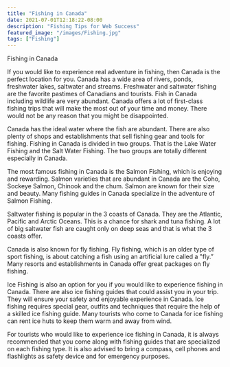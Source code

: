 ```yaml
---
title: "Fishing in Canada"
date: 2021-07-01T12:18:22-08:00
description: "Fishing Tips for Web Success"
featured_image: "/images/Fishing.jpg"
tags: ["Fishing"]
---
```


Fishing in Canada

If you would like to experience real adventure in fishing, then Canada is the perfect location for you. Canada has a wide area of rivers, ponds, freshwater lakes, saltwater and streams. Freshwater and saltwater fishing are the favorite pastimes of Canadians and tourists. Fish in Canada including wildlife are very abundant. Canada offers a lot of first-class fishing trips that will make the most out of your time and money. There would not be any reason that you might be disappointed.

Canada has the ideal water where the fish are abundant. There are also plenty of shops and establishments that sell fishing gear and tools for fishing. Fishing in Canada is divided in two groups. That is the Lake Water Fishing and the Salt Water Fishing. The two groups are totally different especially in Canada.

The most famous fishing in Canada is the Salmon Fishing, which is enjoying and rewarding.  Salmon varieties that are abundant in Canada are the Coho, Sockeye Salmon, Chinook and the chum. Salmon are known for their size and beauty. Many fishing guides in Canada specialize in the adventure of Salmon Fishing.

Saltwater fishing is popular in the 3 coasts of Canada. They are the Atlantic, Pacific and Arctic Oceans. This is a chance for shark and tuna fishing. A lot of big saltwater fish are caught only on deep seas and that is what the 3 coasts offer.

Canada is also known for fly fishing. Fly fishing, which is an older type of sport fishing, is about catching a fish using an artificial lure called a "fly.”  Many resorts and establishments in Canada offer great packages on fly fishing.

Ice Fishing is also an option for you if you would like to experience fishing in Canada. There are also ice fishing guides that could assist you in your trip. They will ensure your safety and enjoyable experience in Canada. Ice fishing requires special gear, outfits and techniques that require the help of a skilled ice fishing guide. Many tourists who come to Canada for ice fishing can rent ice huts to keep them warm and away from wind.

For tourists who would like to experience ice fishing in Canada, it is always recommended that you come along with fishing guides that are specialized on each fishing type. It is also advised to bring a compass, cell phones and flashlights as safety device and for emergency purposes.


